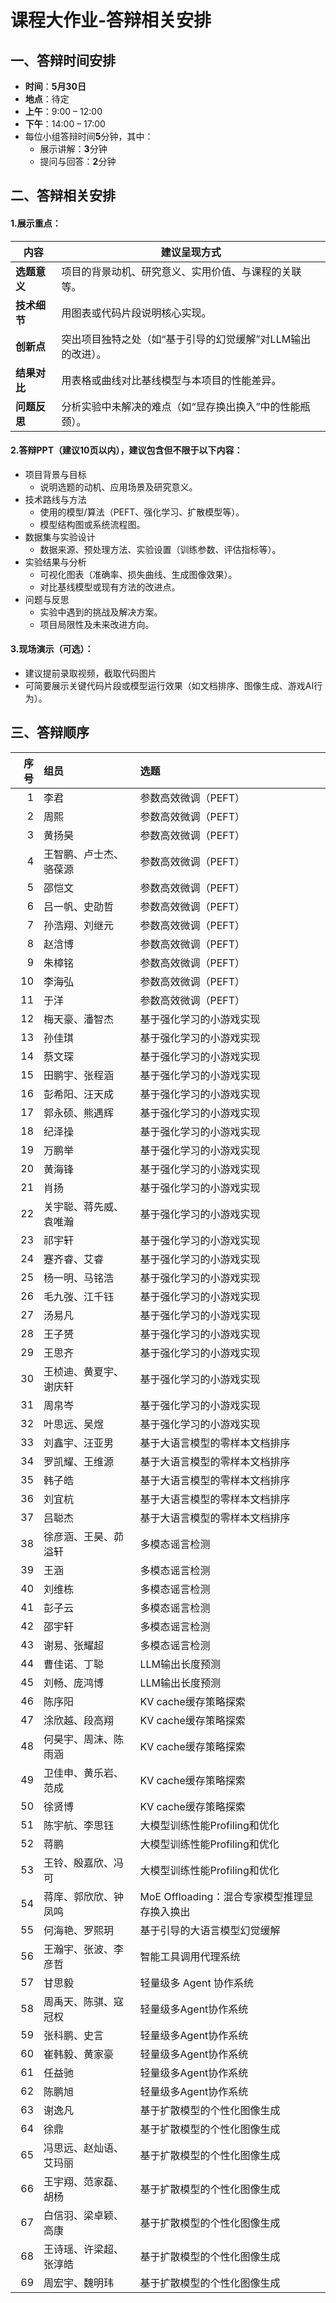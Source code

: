 # 课程大作业-答辩相关安排


## 一、答辩时间安排

- **时间**：**5月30日**
- **地点**：待定
- **上午**：9:00 – 12:00
- **下午**：14:00 – 17:00
- 每位小组答辩时间**5**分钟，其中：
    - 展示讲解：**3**分钟
    - 提问与回答：**2**分钟



## 二、答辩相关安排

#### 1.展示重点：

| 内容         | 建议呈现方式                                                 |
| ------------ | ------------------------------------------------------------ |
| **选题意义** | 项目的背景动机、研究意义、实用价值、与课程的关联等。 |
| **技术细节** | 用图表或代码片段说明核心实现。                               |
| **创新点**   | 突出项目独特之处（如“基于引导的幻觉缓解”对LLM输出的改进）。  |
| **结果对比** | 用表格或曲线对比基线模型与本项目的性能差异。                 |
| **问题反思** | 分析实验中未解决的难点（如“显存换出换入”中的性能瓶颈）。     |


#### 2.答辩PPT（建议10页以内），建议包含但不限于以下内容：

- 项目背景与目标
    - 说明选题的动机、应用场景及研究意义。
- 技术路线与方法
    - 使用的模型/算法（PEFT、强化学习、扩散模型等）。
    - 模型结构图或系统流程图。
- 数据集与实验设计
    - 数据来源、预处理方法、实验设置（训练参数、评估指标等）。
- 实验结果与分析
    - 可视化图表（准确率、损失曲线、生成图像效果）。
    - 对比基线模型或现有方法的改进点。
- 问题与反思
    - 实验中遇到的挑战及解决方案。
    - 项目局限性及未来改进方向。


#### 3.现场演示（可选）：

- 建议提前录取视频，截取代码图片
- 可简要展示关键代码片段或模型运行效果（如文档排序、图像生成、游戏AI行为）。



## 三、答辩顺序

|   序号 | 组员                   | 选题                                         |
|-------:|:-----------------------|:---------------------------------------------|
|      1 | 李君                   | 参数高效微调（PEFT）                         |
|      2 | 周熙                   | 参数高效微调（PEFT）                         |
|      3 | 黄扬昊                 | 参数高效微调（PEFT）                         |
|      4 | 王智鹏、卢士杰、骆葆源 | 参数高效微调（PEFT）                         |
|      5 | 邵恺文                 | 参数高效微调（PEFT）                         |
|      6 | 吕一帆、史劭哲         | 参数高效微调（PEFT）                         |
|      7 | 孙浩翔、刘继元         | 参数高效微调（PEFT）                         |
|      8 | 赵浛博                 | 参数高效微调（PEFT）                         |
|      9 | 朱樟铭                 | 参数高效微调（PEFT）                         |
|     10 | 李海弘                 | 参数高效微调（PEFT）                         |
|     11 | 于洋                   | 参数高效微调（PEFT）                         |
|     12 | 梅天豪、潘智杰         | 基于强化学习的小游戏实现                     |
|     13 | 孙佳琪                 | 基于强化学习的小游戏实现                     |
|     14 | 蔡文琛                 | 基于强化学习的小游戏实现                     |
|     15 | 田鹏宇、张程涵         | 基于强化学习的小游戏实现                     |
|     16 | 彭希阳、汪天成         | 基于强化学习的小游戏实现                     |
|     17 | 郭永硕、熊遇辉         | 基于强化学习的小游戏实现                     |
|     18 | 纪泽操                 | 基于强化学习的小游戏实现                     |
|     19 | 万鹏举                 | 基于强化学习的小游戏实现                     |
|     20 | 黄海锋                 | 基于强化学习的小游戏实现                     |
|     21 | 肖扬                   | 基于强化学习的小游戏实现                     |
|     22 | 关宇聪、蒋先威、袁唯瀚 | 基于强化学习的小游戏实现                     |
|     23 | 祁宇轩                 | 基于强化学习的小游戏实现                     |
|     24 | 蹇齐睿、艾睿           | 基于强化学习的小游戏实现                     |
|     25 | 杨一明、马铭浩         | 基于强化学习的小游戏实现                     |
|     26 | 毛九弢、江千钰         | 基于强化学习的小游戏实现                     |
|     27 | 汤易凡                 | 基于强化学习的小游戏实现                     |
|     28 | 王子赟                 | 基于强化学习的小游戏实现                     |
|     29 | 王思齐                 | 基于强化学习的小游戏实现                     |
|     30 | 王桢迪、黄夏宇、谢庆轩 | 基于强化学习的小游戏实现                     |
|     31 | 周帛岑                 | 基于强化学习的小游戏实现                     |
|     32 | 叶思远、吴煜           | 基于强化学习的⼩游戏实现                     |
|     33 | 刘鑫宇、汪亚男         | 基于大语言模型的零样本文档排序               |
|     34 | 罗凯耀、王维源         | 基于大语言模型的零样本文档排序               |
|     35 | 韩子皓                 | 基于⼤语⾔模型的零样本⽂档排序               |
|     36 | 刘宜杭                 | 基于⼤语⾔模型的零样本⽂档排序               |
|     37 | 吕聪杰                 | 基于大语言模型的零样本文档排序               |
|     38 | 徐彦涵、王昊、茆溢轩   | 多模态谣言检测                               |
|     39 | 王涵                   | 多模态谣言检测                               |
|     40 | 刘维栋                 | 多模态谣言检测                               |
|     41 | 彭子云                 | 多模态谣言检测                               |
|     42 | 邵宇轩                 | 多模态谣言检测                               |
|     43 | 谢易、张耀超           | 多模态谣言检测                               |
|     44 | 曹佳诺、丁聪           | LLM输出长度预测                              |
|     45 | 刘畅、庞鸿博           | LLM输出长度预测                              |
|     46 | 陈序阳                 | KV cache缓存策略探索                         |
|     47 | 涂欣越、段高翔         | KV cache缓存策略探索                         |
|     48 | 何昊宇、周沫、陈⾬涵   | KV cache缓存策略探索                         |
|     49 | 卫佳申、黄乐岩、范成   | KV cache缓存策略探索                         |
|     50 | 徐贤博                 | KV cache缓存策略探索                         |
|     51 | 陈宇航、李思钰         | 大模型训练性能Profiling和优化                |
|     52 | 蒋鹏                   | 大模型训练性能Profiling和优化                |
|     53 | 王铃、殷嘉欣、冯可     | 大模型训练性能Profiling和优化                |
|     54 | 蒋庠、郭欣欣、钟凤鸣   | MoE Offloading：混合专家模型推理显存换入换出 |
|     55 | 何海艳、罗熙玥         | 基于引导的大语言模型幻觉缓解                 |
|     56 | 王瀚宇、张波、李彦哲   | 智能工具调用代理系统                         |
|     57 | 甘思毅                 | 轻量级多 Agent 协作系统                      |
|     58 | 周禹天、陈骐、寇冠权   | 轻量级多Agent协作系统                        |
|     59 | 张科鹏、史⾔           | 轻量级多Agent协作系统                        |
|     60 | 崔韩毅、黄家豪         | 轻量级多Agent协作系统                        |
|     61 | 任益驰                 | 轻量级多Agent协作系统                        |
|     62 | 陈鹏旭                 | 轻量级多Agent协作系统                        |
|     63 | 谢逸凡                 | 基于扩散模型的个性化图像生成                 |
|     64 | 徐鼎                   | 基于扩散模型的个性化图像生成                 |
|     65 | 冯思远、赵灿语、艾玛丽 | 基于扩散模型的个性化图像生成                 |
|     66 | 王宇翔、范家磊、胡杨   | 基于扩散模型的个性化图像生成                 |
|     67 | 白信羽、梁卓颖、高康   | 基于扩散模型的个性化图像生成                 |
|     68 | 王诗瑶、许梁超、张淳皓 | 基于扩散模型的个性化图像⽣成                 |
|     69 | 周宏宇、魏明玮         | 基于扩散模型的个性化图像⽣成                 |